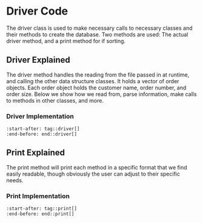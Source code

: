 # Driver Code

The driver class is used to make necessary calls to necessary classes and their methods to create the database. Two methods are used: The actual driver method, and a print method for if sorting.

## Driver Explained

The driver method handles the reading from the file passed in at runtime, and calling the other data structure classes. It holds a vector of order objects. Each order object holds the customer name, order number, and order size.
Below we show how we read from, parse information, make calls to methods in other classes, and more.
### Driver Implementation
```{literalinclude} ../../src/warehouse.cpp
:start-after: tag::driver[]
:end-before: end::driver[]
```

## Print Explained

The print method will print each method in a specific format that we find easily readable, though obviously the user can adjust to their specific needs.

### Print Implementation

```{literalinclude} ../../src/warehouse.cpp
:start-after: tag::print[]
:end-before: end::print[]
```
